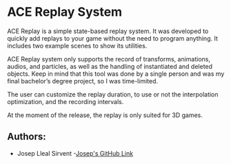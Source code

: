 # ACE Replay System 

ACE Replay is a simple state-based replay system. It was developed to quickly add replays to your game without the need to program anything. It includes two example scenes to show its utilities.

ACE Replay system only supports the record of transforms,  animations, audios, and particles, as well as the handling of instantiated and deleted objects. Keep in mind that this tool was done by a single person and was my final bachelor’s degree project, so I was time-limited.

The user can customize the replay duration, to use or not the interpolation optimization, and the recording intervals.

At the moment of the release, the replay is only suited for 3D games.



## Authors:
- Josep Lleal Sirvent
	-[Josep's GitHub Link](https://github.com/JosepLleal)


